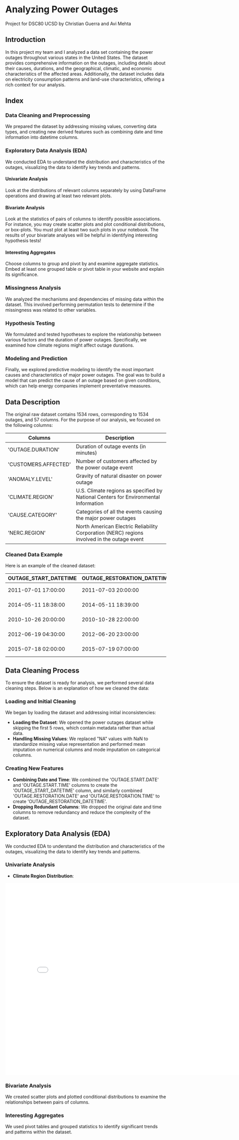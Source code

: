# Analyzing Power Outages
Project for DSC80 UCSD
by Christian Guerra and Avi Mehta

## Introduction 
In this project my team and I analyzed a data set containing the power outages throughout various states in the United States. The dataset provides comprehensive information on the outages, including details about their causes, durations, and the geographical, climatic, and economic characteristics of the affected areas. Additionally, the dataset includes data on electricity consumption patterns and land-use characteristics, offering a rich context for our analysis. 

## Index

### Data Cleaning and Preprocessing
We prepared the dataset by addressing missing values, converting data types, and creating new derived features such as combining date and time information into datetime columns.

### Exploratory Data Analysis (EDA)
We conducted EDA to understand the distribution and characteristics of the outages, visualizing the data to identify key trends and patterns.

#### Univariate Analysis
Look at the distributions of relevant columns separately by using DataFrame operations and drawing at least two relevant plots.

#### Bivariate Analysis
Look at the statistics of pairs of columns to identify possible associations. For instance, you may create scatter plots and plot conditional distributions, or box-plots. You must plot at least two such plots in your notebook. The results of your bivariate analyses will be helpful in identifying interesting hypothesis tests!

#### Interesting Aggregates
Choose columns to group and pivot by and examine aggregate statistics. Embed at least one grouped table or pivot table in your website and explain its significance.

### Missingness Analysis
We analyzed the mechanisms and dependencies of missing data within the dataset. This involved performing permutation tests to determine if the missingness was related to other variables.

### Hypothesis Testing
We formulated and tested hypotheses to explore the relationship between various factors and the duration of power outages. Specifically, we examined how climate regions might affect outage durations.

### Modeling and Prediction
Finally, we explored predictive modeling to identify the most important causes and characteristics of major power outages. The goal was to build a model that can predict the cause of an outage based on given conditions, which can help energy companies implement preventative measures.

## Data Description
The original raw dataset contains 1534 rows, corresponding to 1534 outages, and 57 columns. For the purpose of our analysis, we focused on the following columns:

| Columns | Description |
| ------- | ----------- |
| 'OUTAGE.DURATION' | Duration of outage events (in minutes) |
| 'CUSTOMERS.AFFECTED'| Number of customers affected by the power outage event |
| 'ANOMALY.LEVEL' | Gravity of natural disaster on power outage |
| 'CLIMATE.REGION' | U.S. Climate regions as specified by National Centers for Environmental Information |
| 'CAUSE.CATEGORY' | Categories of all the events causing the major power outages |
| 'NERC.REGION' | North American Electric Reliability Corporation (NERC) regions involved in the outage event |

### Cleaned Data Example
Here is an example of the cleaned dataset:

| OUTAGE_START_DATETIME | OUTAGE_RESTORATION_DATETIME | NERC.REGION | CUSTOMERS.AFFECTED | OUTAGE.DURATION | CLIMATE.REGION | CAUSE.CATEGORY | ANOMALY.LEVEL |
| --------------------- | --------------------------- | ----------- | ------------------ | --------------- | -------------- | -------------- | ------------ |
| 2011-07-01 17:00:00   | 2011-07-03 20:00:00         | MRO         | 70000.000000       | 3060.0          | East North Central | severe weather | -0.3          |
| 2014-05-11 18:38:00   | 2014-05-11 18:39:00         | MRO         | 143456.222731      | 1.0             | East North Central | intentional attack | -0.1          |
| 2010-10-26 20:00:00   | 2010-10-28 22:00:00         | MRO         | 70000.000000       | 3000.0          | East North Central | severe weather | -1.5          |
| 2012-06-19 04:30:00   | 2012-06-20 23:00:00         | MRO         | 68200.000000       | 2550.0          | East North Central | severe weather | -0.1          |
| 2015-07-18 02:00:00   | 2015-07-19 07:00:00         | MRO         | 250000.000000      | 1740.0          | East North Central | severe weather | 1.2           |

## Data Cleaning Process
To ensure the dataset is ready for analysis, we performed several data cleaning steps. Below is an explanation of how we cleaned the data:

### Loading and Initial Cleaning
We began by loading the dataset and addressing initial inconsistencies:
- **Loading the Dataset**: We opened the power outages dataset while skipping the first 5 rows, which contain metadata rather than actual data.
- **Handling Missing Values**: We replaced "NA" values with NaN to standardize missing value representation and performed mean imputation on numerical columns and mode imputation on categorical columns.

### Creating New Features
- **Combining Date and Time**: We combined the 'OUTAGE.START.DATE' and 'OUTAGE.START.TIME' columns to create the 'OUTAGE_START_DATETIME' column, and similarly combined 'OUTAGE.RESTORATION.DATE' and 'OUTAGE.RESTORATION.TIME' to create 'OUTAGE_RESTORATION_DATETIME'.
- **Dropping Redundant Columns**: We dropped the original date and time columns to remove redundancy and reduce the complexity of the dataset.

## Exploratory Data Analysis (EDA)
We conducted EDA to understand the distribution and characteristics of the outages, visualizing the data to identify key trends and patterns.

### Univariate Analysis
- **Climate Region Distribution**:
<iframe
  src="assets/climate_region_distribution.html"
  width="800"
  height="600"
  frameborder="0"
></iframe>

### Bivariate Analysis
We created scatter plots and plotted conditional distributions to examine the relationships between pairs of columns.

### Interesting Aggregates
We used pivot tables and grouped statistics to identify significant trends and patterns within the dataset.



